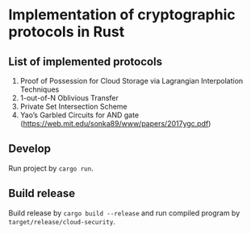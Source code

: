 # Implementation of cryptographic protocols in Rust

## List of implemented protocols

1. Proof of Possession for Cloud Storage via Lagrangian Interpolation Techniques
2. 1-out-of-N Oblivious Transfer
3. Private Set Intersection Scheme
4. Yao’s Garbled Circuits for AND gate (https://web.mit.edu/sonka89/www/papers/2017ygc.pdf)

## Develop

Run project by `cargo run`.

## Build release

Build release by `cargo build --release` and run compiled program by `target/release/cloud-security`.
